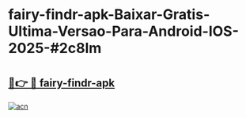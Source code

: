 # fairy-findr-apk-Baixar-Gratis-Ultima-Versao-Para-Android-IOS-2025-#2c8lm

# <h2><a href="https://ainizakaria.my?title=fairy-findr-apk&ref=22M">🔗👉 🔴 fairy-findr-apk</a></h2>

[![acn](https://github.com/user-attachments/assets/0f9c940e-d8b0-45ae-aac7-cd30a18b3e1c)](https://ainizakaria.my?title=fairy-findr-apk&ref=22M)


